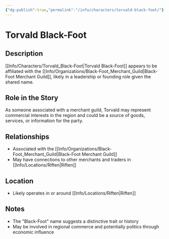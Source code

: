 ```yaml
---
{"dg-publish":true,"permalink":"/info/characters/torvald-black-foot/"}
---
```


# Torvald Black-Foot

## Description
[[Info/Characters/Torvald_Black-Foot\|Torvald Black-Foot]] appears to be affiliated with the [[Info/Organizations/Black-Foot_Merchant_Guild\|Black-Foot Merchant Guild]], likely in a leadership or founding role given the shared name.

## Role in the Story
As someone associated with a merchant guild, Torvald may represent commercial interests in the region and could be a source of goods, services, or information for the party.

## Relationships
- Associated with the [[Info/Organizations/Black-Foot_Merchant_Guild\|Black-Foot Merchant Guild]]
- May have connections to other merchants and traders in [[Info/Locations/Riften\|Riften]]

## Location
- Likely operates in or around [[Info/Locations/Riften\|Riften]]

## Notes
- The "Black-Foot" name suggests a distinctive trait or history
- May be involved in regional commerce and potentially politics through economic influence